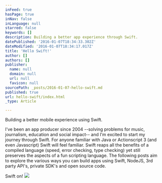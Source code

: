 ```yaml
---
inFeed: true
hasPage: true
inNav: false
inLanguage: null
starred: false
keywords: []
description: Building a better app experience through Swift.
datePublished: '2016-01-07T18:34:33.302Z'
dateModified: '2016-01-07T18:34:17.017Z'
title: 'Hello Swift!'
author: []
authors: []
publisher:
  name: null
  domain: null
  url: null
  favicon: null
sourcePath: _posts/2016-01-07-hello-swift.md
published: true
url: hello-swift/index.html
_type: Article

---
```

Building a better mobile experience using Swift.

I've been an app producer since 2004 --solving problems for music, journalism, education and social impact-- and I'm excited to start my journey through Swift. For anyone familiar with Java or Actionscript 3 (and even Javascript) Swift will feel familiar. Swift reaps all the benefits of a compiled language (speed, error checking, type checking) yet still preserves the aspects of a fun scripting language. The following posts aim to explore the various ways you can build apps using Swift, NodeJS, 3rd party API's, private SDK's and open source code. 

Swift on!
![](https://the-grid-user-content.s3-us-west-2.amazonaws.com/431b5096-b785-4c5b-98a2-423708be9e64.png)